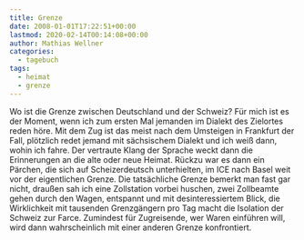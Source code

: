 ```yaml
---
title: Grenze
date: 2008-01-01T17:22:51+00:00
lastmod: 2020-02-14T00:14:08+00:00
author: Mathias Wellner
categories:
  - tagebuch
tags:
  - heimat
  - grenze
---
```

Wo ist die Grenze zwischen Deutschland und der Schweiz? Für mich ist es der Moment, wenn ich zum ersten Mal jemanden im Dialekt des Zielortes reden höre. Mit dem Zug ist das meist nach dem Umsteigen in Frankfurt der Fall, plötzlich redet jemand mit sächsischem Dialekt und ich weiß dann, wohin ich fahre. Der vertraute Klang der Sprache weckt dann die Erinnerungen an die alte oder neue Heimat. Rückzu war es dann ein Pärchen, die sich auf Scheizerdeutsch unterhielten, im ICE nach Basel weit vor der eigentlichen Grenze. Die tatsächliche Grenze bemerkt man fast gar nicht, draußen sah ich eine Zollstation vorbei huschen, zwei Zollbeamte gehen durch den Wagen, entspannt und mit desinteressiertem Blick, die Wirklichkeit mit tausenden Grenzgängern pro Tag macht die Isolation der Schweiz zur Farce. Zumindest für Zugreisende, wer Waren einführen will, wird dann wahrscheinlich mit einer anderen Grenze konfrontiert.